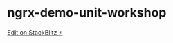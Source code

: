 # ngrx-demo-unit-workshop

[Edit on StackBlitz ⚡️](https://stackblitz.com/edit/ngrx-demo-unit-workshop)